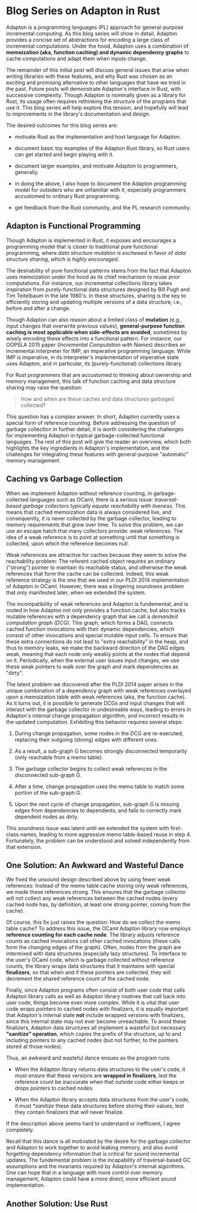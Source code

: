 
Blog Series on Adapton in Rust
==============================

Adapton is a programming languages (PL) approach for general-purpose
incremental computing. As this blog series will show in detail,
Adapton provides a concise set of abstractions for encoding a large
class of incremental computations.  Under the hood, Adapton uses a
combination of **memoization (aka, function caching) and dynamic
dependency graphs** to cache computations and adapt them when inputs
change.

The remainder of this initial post will discuss general issues that
arise when writing libraries with these features, and why Rust was
chosen as an exciting and promising alternative to other languages
that have we tried in the past. Future posts will demonstrate
Adapton's interface in Rust, with successive complexity.  Though
Adapton is nominally given as a library for Rust, its usage often
requires rethinking the structure of the programs that use it.  This
blog series will help explore this tension, and hopefully will lead to
improvements in the library's documentation and design.

The desired outcomes for this blog series are:

- motivate Rust as the implementation and host language for Adapton.

- document basic toy examples of the Adapton Rust library, so Rust
  users can get started and begin playing with it.

- document larger examples, and motivate Adapton to programmers, generally.

- in doing the above, I also hope to document the Adapton programming
  model for outsiders who are unfamiliar with it, especially
  programmers accustomed to ordinary Rust programming.

- get feedback from the Rust community, and the PL research community.


Adapton is Functional Programming
---------------------------------

Though Adapton is implemented in Rust, it exposes and encourages a
programming model that is closer to traditional pure functional
programming, where *data structure mutation is eschewed* in favor of
*data structure sharing, which is highly encouraged*.

The desirability of pure functional patterns stems from the fact that
Adapton uses memoization under the hood as its chief mechanism to
reuse prior computations.  For instance, our incremental collections
library takes inspiration from purely-functional data structures
designed by Bill Pugh and Tim Teitelbaum in the late 1980's.  In these
structures, sharing is the key to efficiently storing and updating
multiple versions of a data structure, i.e., before and after a
change.

Though Adapton can also reason about a limited class of **mutation**
(e.g., input changes that overwrite previous values),
**general-purpose function caching is most applicable when
side-effects are avoided**, sometimes by wisely encoding these effects
into a functional pattern.  For instance, our OOPSLA 2015 paper
(*Incremental Computation with Names*) describes an incremental
interpreter for IMP, an imperative programming language.  While IMP is
imperative, in its interpreter's implementation of imperative state
uses Adapton, and in particular, its (purely-functional) collections
library.

For Rust programmers that are accustomed to thinking about ownership
and memory management, this talk of function caching and data
structure sharing may raise the question:

> How and when are these caches and data structures garbaged collected?

This question has a complex answer.  In short, Adapton currently uses
a special form of reference counting.  Before addressing the question
of garbage collection in further detail, it is worth considering the
challenges for implementing Adapton in typical garbage-collected
functional languages.  The rest of this post will give the reader an
overview, which both highlights the key ingredients in Adapton's
implementation, and the challenges for integrating these features with
general-purpose "automatic" memory management.

Caching vs Garbage Collection
------------------------------

When we implement Adapton without reference counting, in
garbage-collected languages such as OCaml, there is a serious issue:
*traversal-based garbage collectors typically equate reachability with
liveness*.  This means that cached memoization data is always
considered live, and consequently, it is never collected by the
garbage collector, leading to memory requirements that grow over time.
To solve this problem, we can use an escape hatch that many collectors
provide: weak references.  The idea of a weak reference is to point at
something until that something is collected, upon which the reference
becomes null.

Weak references are attractive for caches because they seem to solve
the reachability problem: The referent cached object requires an
ordinary ("strong") pointer to maintain its reachable status, and
otherwise the weak references that form the cache can be collected.
Indeed, this weak reference strategy is the one that we used in our
PLDI 2014 implementation of Adapton in OCaml.  However, there was a
lingering soundness problem that only manifested later, when we
extended the system.

The incompatibility of weak references and Adapton is fundemental, and
is rooted in how Adapton not only provides a function cache, but also
tracks mutable references with a dependency graph that we call a
*demanded computation graph (DCG)*.  This graph, which forms a DAG,
connects cached function invocations with their dynamic dependencies,
which consist of other invocations and special mutable input cells.
To ensure that these extra connections do not lead to "extra
reachability" in the heap, and thus to memory leaks, we make the
backward direction of the DAG edges weak, meaning that each node only
weakly points at the nodes that depend on it.  Periodically, when the
external user issues input changes, we use these weak pointers to walk
over the graph and mark dependencies as "dirty".

The latent problem we discovered after the PLDI 2014 paper arises in
the unique combination of a dependency graph with weak references
overlayed upon a memoization table with weak references (aka, the
function cache).  As it turns out, it is possible to generate DCGs and
input changes that will interact with the garbage collector in
undesireable ways, leading to errors in Adapton's internal change
propagation algorithm, and incorrect results in the updated
computation.  Exhibiting this behavior requires several steps:

1. During change propagation, some nodes in the DCG are re-executed,
   replacing their outgoing (strong) edges with different ones.

2. As a result, a sub-graph G becomes strongly disconnected temporarily
  (only reachable from a memo table).

3. The garbage collector begins to collect weak references in the
  disconnected sub-graph G.

4. After a time, change propagation uses the memo table to match some
  portion of the sub-graph G.

5. Upon the next cycle of change propagation, sub-graph G is missing
  edges from dependencies to dependents, and fails to correctly mark
  dependent nodes as dirty.

This soundness issue was latent until we extended the system with
first-class names, leading to more aggressive memo table-based reuse
in step 4.  Fortunately, the problem can be understood and solved
independently from that extension.

One Solution: An Awkward and Wasteful Dance
---------------------------------------------

We fixed the unsound design described above by using fewer weak
references: Instead of the memo table cache storing only weak
references, we made these references strong.  This ensures that the
garbage collector will not collect any weak references between the
cached nodes (every cached node has, by definition, at least one
strong pointer, coming from the cache).

Of course, this fix just raises the question: How do we collect the
memo table cache? To address this issue, the OCaml Adapton library now
employs **reference counting for each cache node**.  The library
adjusts reference counts as cached invocations call other cached
invocations (these calls form the changing edges of the graph).
Often, nodes from the graph are intermixed with data structures
(especially lazy structures).  To interface to the user's OCaml code,
which is garbage collected without reference counts, the library wraps
data structures that it maintains with special **finalizers**, so that
when and if these pointers are collected, they will decrement the
shared reference count of the cached node.

Finally, since Adapton programs often consist of both user code that
calls Adapton library calls as well as Adapton library routines that
call back into user code, things become even more complex.  While it
is vital that user code wraps pointers to cached nodes with
finalizers, it is equally important that Adapton's internal state
**not** include wrapped versions with finalizers, since this internal
state may not ever become unreachable.  To avoid these finalizers,
Adapton data structures all implement a wasteful but necessary
**"sanitize" operation**, which copies the prefix of the structure, up
to and including pointers to any cached nodes (but not further, to the
pointers stored at those nodes).

Thus, an awkward and wasteful dance ensues as the program runs:

- When the Adapton library returns data structures to the user's code,
  it must ensure that these versions are **wrapped in finalizers**, lest
  the reference count be inaccurate when that outside code either
  keeps or drops pointers to cached nodes.

- When the Adapton library accepts data structures from the user's
  code, it must **sanitize* these data structures before storing their
  values, lest they contain finalizers that will never finalize.

If the description above seems hard to understand or inefficient, I
agree completely.

Recall that this dance is all motivated by the desire for the garbage
collector and Adapton to work together to avoid leaking memory, and
also avoid forgetting dependency information that is critical for
sound incremental updates.  The fundemental problem is the
incapability of traversal-based GC assumptions and the invariants
required by Adapton's internal algorithms.  One can hope that in a
language with more control over memory management, Adapton could have
a more direct, more efficient sound implementation.

Another Solution: Use Rust
---------------------------







